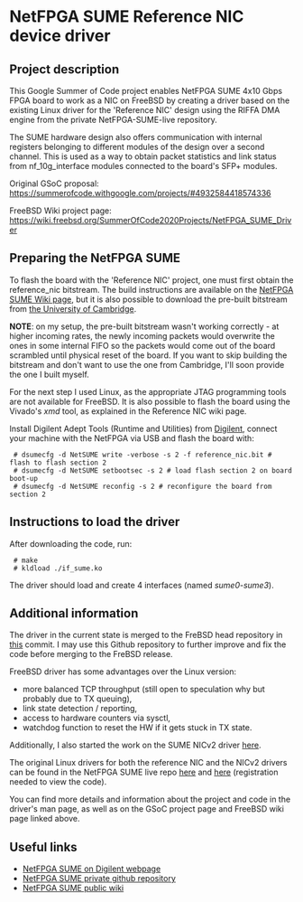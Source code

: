 # NetFPGA SUME Reference NIC device driver

## Project description
This Google Summer of Code project enables NetFPGA SUME 4x10 Gbps FPGA board to work as a NIC on FreeBSD by creating a driver based on the existing Linux driver for the 'Reference NIC' design using the RIFFA DMA engine from the private NetFPGA-SUME-live repository.

The SUME hardware design also offers communication with internal registers belonging to different modules of the design over a second channel. This is used as a way to obtain packet statistics and link status from nf_10g_interface modules connected to the board's SFP+ modules.

Original GSoC proposal: https://summerofcode.withgoogle.com/projects/#4932584418574336

FreeBSD Wiki project page: https://wiki.freebsd.org/SummerOfCode2020Projects/NetFPGA_SUME_Driver

## Preparing the NetFPGA SUME
To flash the board with the 'Reference NIC' project, one must first obtain the reference_nic bitstream. The build instructions are available on the [NetFPGA SUME Wiki page](https://github.com/NetFPGA/NetFPGA-SUME-public/wiki/NetFPGA-SUME-Reference-NIC), but it is also possible to download the pre-built bitstream from [the University of Cambridge](http://www.cl.cam.ac.uk/research/srg/netos/projects/netfpga/bitfiles/NetFPGA-SUME-live/1.9.0/reference_nic/reference_nic.bit).

**NOTE**: on my setup, the pre-built bitstream wasn't working correctly - at higher incoming rates, the newly incoming packets would overwrite the ones in some internal FIFO so the packets would come out of the board scrambled until physical reset of the board. If you want to skip building the bitstream and don't want to use the one from Cambridge, I'll soon provide the one I built myself.

For the next step I used Linux, as the appropriate JTAG programming tools are not available for FreeBSD. It is also possible to flash the board using the Vivado's *xmd* tool, as explained in the Reference NIC wiki page.

Install Digilent Adept Tools (Runtime and Utilities) from [Digilent](https://reference.digilentinc.com/reference/software/adept/start), connect your machine with the NetFPGA via USB and flash the board with:
```
 # dsumecfg -d NetSUME write -verbose -s 2 -f reference_nic.bit # flash to flash section 2
 # dsumecfg -d NetSUME setbootsec -s 2 # load flash section 2 on board boot-up
 # dsumecfg -d NetSUME reconfig -s 2 # reconfigure the board from section 2
```

## Instructions to load the driver
After downloading the code, run:
```
 # make
 # kldload ./if_sume.ko
```
The driver should load and create 4 interfaces (named *sume0*-*sume3*).

## Additional information
The driver in the current state is merged to the FreBSD head repository in [this](https://reviews.freebsd.org/rS364973) commit. I may use this Github repository to further improve and fix the code before merging to the FreBSD release.

FreeBSD driver has some advantages over the Linux version:
 - more balanced TCP throughput (still open to speculation why but probably due to TX queuing),
 - link state detection / reporting,
 - access to hardware counters via sysctl,
 - watchdog function to reset the HW if it gets stuck in TX state.

Additionally, I also started the work on the SUME NICv2 driver [here](https://github.com/denisSal/freebsd-sume-nic_v2).

The original Linux drivers for both the reference NIC and the NICv2 drivers can be found in the NetFPGA SUME live repo [here](
https://github.com/NetFPGA/NetFPGA-SUME-live/tree/master/lib/sw/std/driver/sume_riffa_v1_0_0) and [here](https://github.com/NetFPGA/NetFPGA-SUME-live/tree/master/contrib-projects/nic_v2/sw/sume_uam_v1_0_0) (registration needed to view the code).

You can find more details and information about the project and code in the driver's man page, as well as on the GSoC project page and FreeBSD wiki page linked above.

## Useful links
 - [NetFPGA SUME on Digilent webpage](https://reference.digilentinc.com/sume:sume)
 - [NetFPGA SUME private github repository](https://github.com/NetFPGA/NetFPGA-SUME-live)
 - [NetFPGA SUME public wiki](https://github.com/NetFPGA/NetFPGA-SUME-public/wiki)
